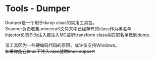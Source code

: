 # Tools - Dumper
Dumper是一个用于dump class的实用工具包。  
Scanner负责收集.minecraft文件夹中已经存有的class作为黑名单  
Injector负责作为注入器注入MC监听transform class并匹配名单做到dump.  
  
该工具因为一些硬编码代码的原因，或许仅支持Windows。  
~~如果你能在linux下注入vape就做linux support~~